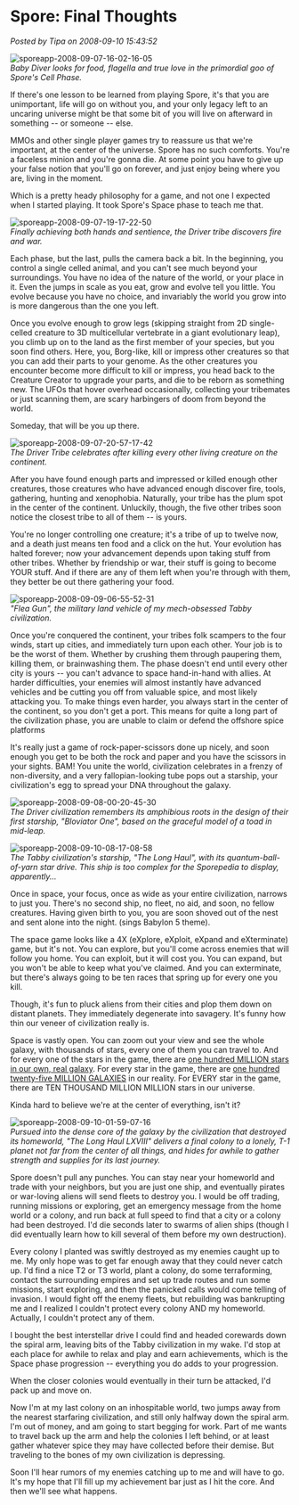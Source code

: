 # Spore: Final Thoughts

*Posted by Tipa on 2008-09-10 15:43:52*

![](../../../uploads/2008/09/sporeapp-2008-09-07-16-02-16-05.jpg "sporeapp-2008-09-07-16-02-16-05")  
*Baby Diver looks for food, flagella and true love in the primordial goo of Spore's Cell Phase.*

If there's one lesson to be learned from playing Spore, it's that you are unimportant, life will go on without you, and your only legacy left to an uncaring universe might be that some bit of you will live on afterward in something -- or someone -- else.

MMOs and other single player games try to reassure us that we're important, at the center of the universe. Spore has no such comforts. You're a faceless minion and you're gonna die. At some point you have to give up your false notion that you'll go on forever, and just enjoy being where you are, living in the moment.

Which is a pretty heady philosophy for a game, and not one I expected when I started playing. It took Spore's Space phase to teach me that.

![](../../../uploads/2008/09/sporeapp-2008-09-07-19-17-22-50.jpg "sporeapp-2008-09-07-19-17-22-50")  
*Finally achieving both hands and sentience, the Driver tribe discovers fire and war.*

Each phase, but the last, pulls the camera back a bit. In the beginning, you control a single celled animal, and you can't see much beyond your surroundings. You have no idea of the nature of the world, or your place in it. Even the jumps in scale as you eat, grow and evolve tell you little. You evolve because you have no choice, and invariably the world you grow into is more dangerous than the one you left.

Once you evolve enough to grow legs (skipping straight from 2D single-celled creature to 3D multicellular vertebrate in a giant evolutionary leap), you climb up on to the land as the first member of your species, but you soon find others. Here, you, Borg-like, kill or impress other creatures so that you can add their parts to your genome. As the other creatures you encounter become more difficult to kill or impress, you head back to the Creature Creator to upgrade your parts, and die to be reborn as something new. The UFOs that hover overhead occasionally, collecting your tribemates or just scanning them, are scary harbingers of doom from beyond the world.

Someday, that will be you up there.

![](../../../uploads/2008/09/sporeapp-2008-09-07-20-57-17-42.jpg "sporeapp-2008-09-07-20-57-17-42")  
*The Driver Tribe celebrates after killing every other living creature on the continent.*

After you have found enough parts and impressed or killed enough other creatures, those creatures who have advanced enough discover fire, tools, gathering, hunting and xenophobia. Naturally, your tribe has the plum spot in the center of the continent. Unluckily, though, the five other tribes soon notice the closest tribe to all of them -- is yours.

You're no longer controlling one creature; it's a tribe of up to twelve now, and a death just means ten food and a click on the hut. Your evolution has halted forever; now your advancement depends upon taking stuff from other tribes. Whether by friendship or war, their stuff is going to become YOUR stuff. And if there are any of them left when you're through with them, they better be out there gathering your food.

![](../../../uploads/2008/09/sporeapp-2008-09-09-06-55-52-31.jpg "sporeapp-2008-09-09-06-55-52-31")  
*"Flea Gun", the military land vehicle of my mech-obsessed Tabby civilization.*

Once you're conquered the continent, your tribes folk scampers to the four winds, start up cities, and immediately turn upon each other. Your job is to be the worst of them. Whether by crushing them through paupering them, killing them, or brainwashing them. The phase doesn't end until every other city is yours -- you can't advance to space hand-in-hand with allies. At harder difficulties, your enemies will almost instantly have advanced vehicles and be cutting you off from valuable spice, and most likely attacking you. To make things even harder, you always start in the center of the continent, so you don't get a port. This means for quite a long part of the civilization phase, you are unable to claim or defend the offshore spice platforms

It's really just a game of rock-paper-scissors done up nicely, and soon enough you get to be both the rock and paper and you have the scissors in your sights. BAM! You unite the world, civilization celebrates in a frenzy of non-diversity, and a very fallopian-looking tube pops out a starship, your civilization's egg to spread your DNA throughout the galaxy.

![](../../../uploads/2008/09/sporeapp-2008-09-08-00-20-45-30.jpg "sporeapp-2008-09-08-00-20-45-30")  
*The Driver civilization remembers its amphibious roots in the design of their first starship, "Bloviator One", based on the graceful model of a toad in mid-leap.*
  

![](../../../uploads/2008/09/sporeapp-2008-09-10-08-17-08-58.jpg "sporeapp-2008-09-10-08-17-08-58")  
*The Tabby civilization's starship, "The Long Haul", with its quantum-ball-of-yarn star drive. This ship is too complex for the Sporepedia to display, apparently...*

Once in space, your focus, once as wide as your entire civilization, narrows to just you. There's no second ship, no fleet, no aid, and soon, no fellow creatures. Having given birth to you, you are soon shoved out of the nest and sent alone into the night. (sings Babylon 5 theme).

The space game looks like a 4X (eXplore, eXploit, eXpand and eXterminate) game, but it's not. You can explore, but you'll come across enemies that will follow you home. You can exploit, but it will cost you. You can expand, but you won't be able to keep what you've claimed. And you can exterminate, but there's always going to be ten races that spring up for every one you kill.

Though, it's fun to pluck aliens from their cities and plop them down on distant planets. They immediately degenerate into savagery. It's funny how thin our veneer of civilization really is.

Space is vastly open. You can zoom out your view and see the whole galaxy, with thousands of stars, every one of them you can travel to. And for every one of the stars in the game, there are [one hundred MILLION stars in our own, real galaxy](http://curious.astro.cornell.edu/question.php?number=31). For every star in the game, there are [one hundred twenty-five MILLION GALAXIES](http://imagine.gsfc.nasa.gov/docs/ask_astro/answers/021127a.html) in our reality. For EVERY star in the game, there are TEN THOUSAND MILLION MILLION stars in our universe.

Kinda hard to believe we're at the center of everything, isn't it?

![](../../../uploads/2008/09/sporeapp-2008-09-10-01-59-07-16.jpg "sporeapp-2008-09-10-01-59-07-16")  
*Pursued into the dense core of the galaxy by the civilization that destroyed its homeworld, "The Long Haul LXVIII" delivers a final colony to a lonely, T-1 planet not far from the center of all things, and hides for awhile to gather strength and supplies for its last journey.*

Spore doesn't pull any punches. You can stay near your homeworld and trade with your neighbors, but you are just one ship, and eventually pirates or war-loving aliens will send fleets to destroy you. I would be off trading, running missions or exploring, get an emergency message from the home world or a colony, and run back at full speed to find that a city or a colony had been destroyed. I'd die seconds later to swarms of alien ships (though I did eventually learn how to kill several of them before my own destruction).

Every colony I planted was swiftly destroyed as my enemies caught up to me. My only hope was to get far enough away that they could never catch up. I'd find a nice T2 or T3 world, plant a colony, do some terraforming, contact the surrounding empires and set up trade routes and run some missions, start exploring, and then the panicked calls would come telling of invasion. I would fight off the enemy fleets, but rebuilding was bankrupting me and I realized I couldn't protect every colony AND my homeworld. Actually, I couldn't protect any of them.

I bought the best interstellar drive I could find and headed corewards down the spiral arm, leaving bits of the Tabby civilization in my wake. I'd stop at each place for awhile to relax and play and earn achievements, which is the Space phase progression -- everything you do adds to your progression.

When the closer colonies would eventually in their turn be attacked, I'd pack up and move on.

Now I'm at my last colony on an inhospitable world, two jumps away from the nearest starfaring civilization, and still only halfway down the spiral arm. I'm out of money, and am going to start begging for work. Part of me wants to travel back up the arm and help the colonies I left behind, or at least gather whatever spice they may have collected before their demise. But traveling to the bones of my own civilization is depressing.

Soon I'll hear rumors of my enemies catching up to me and will have to go. It's my hope that I'll fill up my achievement bar just as I hit the core. And then we'll see what happens.


